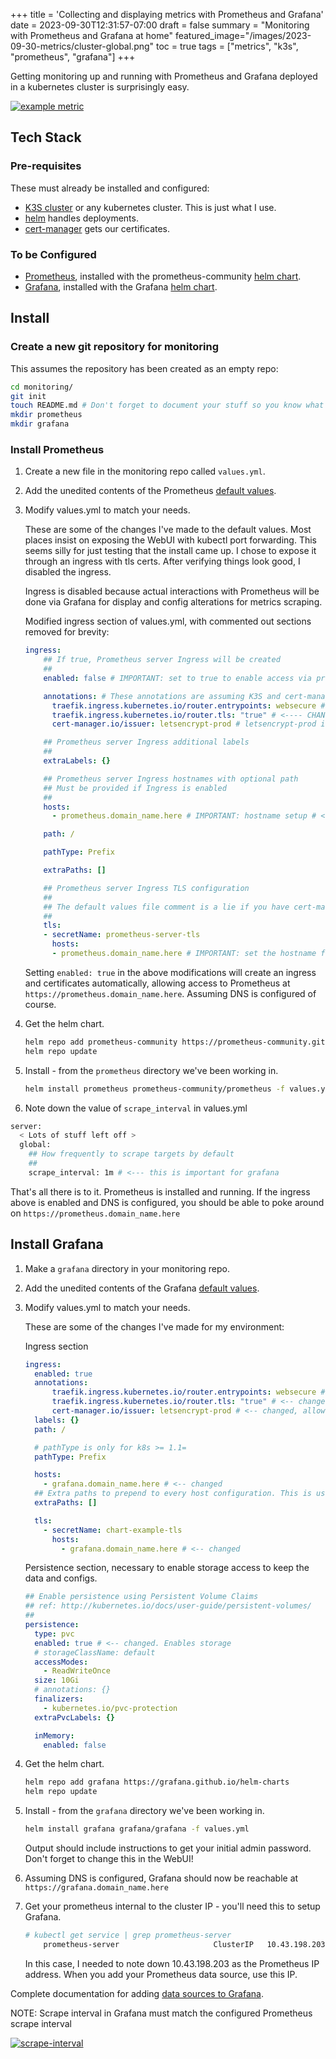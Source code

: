 +++
title = 'Collecting and displaying metrics with Prometheus and Grafana'
date = 2023-09-30T12:31:57-07:00
draft = false
summary = "Monitoring with Prometheus and Grafana at home"
featured_image="/images/2023-09-30-metrics/cluster-global.png"
toc = true
tags = ["metrics", "k3s", "prometheus", "grafana"]
+++

Getting monitoring up and running with Prometheus and Grafana deployed in a kubernetes cluster is surprisingly easy.

[![example metric](/images/2023-09-30-metrics/cluster-memory.png)](/images/2023-09-30-metrics/cluster-memory.png)

## Tech Stack

### Pre-requisites

These must already be installed and configured:

- [K3S cluster](https://k3s.io/) or any kubernetes cluster. This is just what I use.
- [helm](https://helm.sh/) handles deployments.
- [cert-manager](https://cert-manager.io/) gets our certificates.

### To be Configured

- [Prometheus](https://prometheus.io/), installed with the prometheus-community [helm chart](https://github.com/prometheus-community/helm-charts/tree/main/charts/prometheus).
- [Grafana](https://grafana.com/), installed with the Grafana [helm chart](https://github.com/grafana/helm-charts/tree/main/charts/grafana).

## Install

### Create a new git repository for monitoring

This assumes the repository has been created as an empty repo:

```bash
cd monitoring/
git init
touch README.md # Don't forget to document your stuff so you know what you've done!
mkdir prometheus
mkdir grafana
```

### Install Prometheus

1. Create a new file in the monitoring repo called `values.yml`.
2. Add the unedited contents of the Prometheus [default values](https://github.com/prometheus-community/helm-charts/blob/main/charts/prometheus/values.yaml).
3. Modify values.yml to match your needs.

    These are some of the changes I've made to the default values. Most places insist on exposing the WebUI with kubectl port forwarding. This seems silly for just testing that the install came up. I chose to expose it through an ingress with tls certs. After verifying things look good, I disabled the ingress.

    Ingress is disabled because actual interactions with Prometheus will be done via Grafana for display and config alterations for metrics scraping.

    Modified ingress section of values.yml, with commented out sections removed for brevity:

    ```yaml
    ingress:
        ## If true, Prometheus server Ingress will be created
        ##
        enabled: false # IMPORTANT: set to true to enable access via prometheus.domain_name.here # <---- CHANGED 
    
        annotations: # These annotations are assuming K3S and cert-manager setup specifics <---- CHANGED
          traefik.ingress.kubernetes.io/router.entrypoints: websecure # <---- CHANGED
          traefik.ingress.kubernetes.io/router.tls: "true" # <---- CHANGED
          cert-manager.io/issuer: letsencrypt-prod # letsencrypt-prod is the issuer I have configured, may be different in other environments  # <---- CHANGED
    
        ## Prometheus server Ingress additional labels
        ##
        extraLabels: {}
    
        ## Prometheus server Ingress hostnames with optional path
        ## Must be provided if Ingress is enabled
        ##
        hosts:
          - prometheus.domain_name.here # IMPORTANT: hostname setup # <---- CHANGED 
    
        path: /
    
        pathType: Prefix
    
        extraPaths: []
    
        ## Prometheus server Ingress TLS configuration
        ## 
        ## The default values file comment is a lie if you have cert-manager. Certs will be created automatically.
        ##
        tls:
        - secretName: prometheus-server-tls
          hosts:
          - prometheus.domain_name.here # IMPORTANT: set the hostname for cert-manager to create certs # <---- CHANGED 
    ```

    Setting `enabled: true` in the above modifications will create an ingress and certificates automatically, allowing access to Prometheus at `https://prometheus.domain_name.here`. Assuming DNS is configured of course.

4. Get the helm chart.

    ```bash
    helm repo add prometheus-community https://prometheus-community.github.io/helm-charts
    helm repo update
    ```

5. Install - from the `prometheus` directory we've been working in.

    ```bash
    helm install prometheus prometheus-community/prometheus -f values.yml
    ```

6. Note down the value of `scrape_interval` in values.yml

  ```bash
  server:
    < Lots of stuff left off >
    global:
      ## How frequently to scrape targets by default
      ##
      scrape_interval: 1m # <--- this is important for grafana
  ```

  That's all there is to it. Prometheus is installed and running. If the ingress above is enabled and DNS is configured, you should be able to poke around on `https://prometheus.domain_name.here`

## Install Grafana

1. Make a `grafana` directory in your monitoring repo.
2. Add the unedited contents of the Grafana [default values](https://github.com/grafana/helm-charts/blob/main/charts/grafana/values.yaml).
3. Modify values.yml to match your needs.

    These are some of the changes I've made for my environment:

    Ingress section

    ```yaml
    ingress:
      enabled: true
      annotations:
          traefik.ingress.kubernetes.io/router.entrypoints: websecure # <-- changed
          traefik.ingress.kubernetes.io/router.tls: "true" # <-- changed
          cert-manager.io/issuer: letsencrypt-prod # <-- changed, allows cert-manager to get my certs
      labels: {}
      path: /

      # pathType is only for k8s >= 1.1=
      pathType: Prefix

      hosts:
        - grafana.domain_name.here # <-- changed
      ## Extra paths to prepend to every host configuration. This is useful when working with annotation based services.
      extraPaths: []

      tls: 
        - secretName: chart-example-tls
          hosts:
            - grafana.domain_name.here # <-- changed
    ```

    Persistence section, necessary to enable storage access to keep the data and configs.

    ```yaml
    ## Enable persistence using Persistent Volume Claims
    ## ref: http://kubernetes.io/docs/user-guide/persistent-volumes/
    ##
    persistence:
      type: pvc
      enabled: true # <-- changed. Enables storage
      # storageClassName: default
      accessModes:
        - ReadWriteOnce
      size: 10Gi
      # annotations: {}
      finalizers:
        - kubernetes.io/pvc-protection
      extraPvcLabels: {}
    
      inMemory:
        enabled: false
    ```

4. Get the helm chart.

    ```bash
    helm repo add grafana https://grafana.github.io/helm-charts
    helm repo update
    ```

5. Install - from the `grafana` directory we've been working in.

    ```bash
    helm install grafana grafana/grafana -f values.yml
    ```

    Output should include instructions to get your initial admin password. Don't forget to change this in the WebUI!

6. Assuming DNS is configured, Grafana should now be reachable at `https://grafana.domain_name.here`
7. Get your prometheus internal to the cluster IP - you'll need this to setup Grafana.

    ```bash
    # kubectl get service | grep prometheus-server
        prometheus-server                     ClusterIP   10.43.198.203   <none>        80/TCP                                3h21m
    ```

    In this case, I needed to note down 10.43.198.203 as the Prometheus IP address. When you add your Prometheus data source, use this IP.

Complete documentation for adding [data sources to Grafana](https://grafana.com/docs/grafana/latest/datasources/).

NOTE: Scrape interval in Grafana must match the configured Prometheus scrape interval

[![scrape-interval](/images/2023-09-30-metrics/scrape-interval.png)](/images/2023-09-30-metrics/scrape-interval.png)
